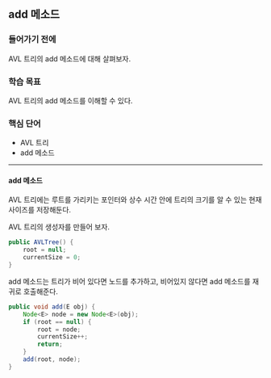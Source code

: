 ## add 메소드

### 들어가기 전에
AVL 트리의 add 메소드에 대해 살펴보자.

### 학습 목표
AVL 트리의 add 메소드를 이해할 수 있다.

### 핵심 단어
- AVL 트리
- add 메소드

---
#### add 메소드
AVL 트리에는 루트를 가리키는 포인터와 상수 시간 안에 트리의 크기를 알 수 있는 현재 사이즈를 저장해둔다.

AVL 트리의 생성자를 만들어 보자.
```java
public AVLTree() {
    root = null;
    currentSize = 0;
}
```

add 메소드는 트리가 비어 있다면 노드를 추가하고, 비어있지 않다면 add 메소드를 재귀로 호출해준다.  
```java
public void add(E obj) {
    Node<E> node = new Node<E>(obj);
    if (root == null) {
        root = node;
        currentSize++;
        return;
    }
    add(root, node);
}
```
